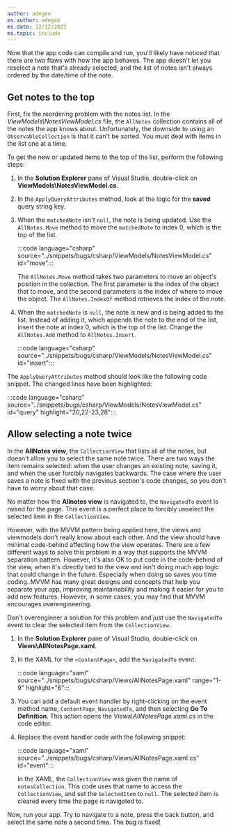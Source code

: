 ```yaml
---
author: adegeo
ms.author: adegeo
ms.date: 12/12/2022
ms.topic: include
---
```


Now that the app code can compile and run, you'll likely have noticed that there are two flaws with how the app behaves. The app doesn't let you reselect a note that's already selected, and the list of notes isn't always ordered by the date/time of the note.

## Get notes to the top

First, fix the reordering problem with the notes list. In the _ViewModels\\NotesViewModel.cs_ file, the `AllNotes` collection contains all of the notes the app knows about. Unfortunately, the downside to using an `ObservableCollection` is that it can't be sorted. You must deal with items in the list one at a time.

To get the new or updated items to the top of the list, perform the following steps:

01. In the **Solution Explorer** pane of Visual Studio, double-click on **ViewModels\\NotesViewModel.cs**.
01. In the `ApplyQueryAttributes` method, look at the logic for the **saved** query string key.
01. When the `matchedNote` isn't `null`, the note is being updated. Use the `AllNotes.Move` method to move the `matchedNote` to index 0, which is the top of the list.

    :::code language="csharp" source="../snippets/bugs/csharp/ViewModels/NotesViewModel.cs" id="move":::

    The `AllNotes.Move` method takes two parameters to move an object's position in the collection. The first parameter is the index of the object that to move, and the second parameters is the index of where to move the object. The `AllNotes.IndexOf` method retrieves the index of the note.

01. When the `matchedNote` is `null`, the note is new and is being added to the list. Instead of adding it, which appends the note to the end of the list, insert the note at index 0, which is the top of the list. Change the `AllNotes.Add` method to `AllNotes.Insert`.

    :::code language="csharp" source="../snippets/bugs/csharp/ViewModels/NotesViewModel.cs" id="insert":::

The `ApplyQueryAttributes` method should look like the following code snippet. The changed lines have been highlighted:

:::code language="csharp" source="../snippets/bugs/csharp/ViewModels/NotesViewModel.cs" id="query" highlight="20,22-23,28":::

## Allow selecting a note twice

In the **AllNotes view**, the `CollectionView` that lists all of the notes, but doesn't allow you to select the same note twice. There are two ways the item remains selected: when the user changes an existing note, saving it, and when the user forcibly navigates backwards. The case where the user saves a note is fixed with the previous section's code changes, so you don't have to worry about that case.

No matter how the **Allnotes view** is navigated to, the `NavigatedTo` event is raised for the page. This event is a perfect place to forcibly unselect the selected item in the `CollectionView`.

However, with the MVVM pattern being applied here, the views and viewmodels don't really know about each other. And the view should have minimal code-behind affecting how the view operates. There are a few different ways to solve this problem in a way that supports the MVVM separation pattern. However, it's also OK to put code in the code-behind of the view, when it's directly tied to the view and isn't doing much app logic that could change in the future. Especially when doing so saves you time coding. MVVM has many great designs and concepts that help you separate your app, improving maintainability and making it easier for you to add new features. However, in some cases, you may find that MVVM encourages overengineering.

Don't overengineer a solution for this problem and just use the `NavigatedTo` event to clear the selected item from the `CollectionView`.

01. In the **Solution Explorer** pane of Visual Studio, double-click on **Views\\AllNotesPage.xaml**.
01. In the XAML for the `<ContentPage>`, add the `NavigatedTo` event:

    :::code language="xaml" source="../snippets/bugs/csharp/Views/AllNotesPage.xaml" range="1-9" highlight="6":::

01. You can add a default event handler by right-clicking on the event method name, `ContentPage_NavigatedTo`, and then selecting **Go To Definition**. This action opens the _Views\\AllNotesPage.xaml.cs_ in the code editor.

01. Replace the event handler code with the following snippet:

    :::code language="xaml" source="../snippets/bugs/csharp/Views/AllNotesPage.xaml.cs" id="event":::

    In the XAML, the `CollectionView` was given the name of `notesCollection`. This code uses that name to access the `CollectionView`, and set the `SelectedItem` to `null`. The selected item is cleared every time the page is navigated to.

Now, run your app. Try to navigate to a note, press the back button, and select the same note a second time. The bug is fixed!
